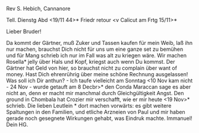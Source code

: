 Rev S. Hebich, Cannanore

 Tell. Dienstg Abd <19/11 44>*
 Friedr retour
 <v Calicut am Frtg 15/11>*

Lieber Bruder!

Da kommt der Gärtner, muß Zuker und Tassen kaufen für mein Weib, laß ihn nur machen, brauchst Dich nicht für uns um eine ganze set zu bemühen und für Mang schrieb ich nur im Fall was alt zu kriegen wäre. Wir machen Rosella* jelly über Hals und Kopf, kriegst auch wenn Du kommst. Der Gärtner hat Geld von hier, so brauchst nicht zu complain über want of money. Hast Dich ehrenrührig über meine schöne Rechnung ausgelassen! Was soll ich Dir anthun? - Ich taufe vielleicht am Sonntag <10 Nov kam nicht - 24 Nov - wurde getauft am 8 Decbr>* den Conda Maraccan sage es aber nicht an, denn er macht mir manchmal durch Gleichgültigkeit Angst. Den ground in Chombala hat Crozier mir verschafft, wie er mir heute <19 Nov>* schrieb. Die lieben Leutlein <Paul Tschandren>* dort machen vorwärts: es gibt weitere Spaltungen in den Familien, und etliche Arzneien von Paul und mir haben gerade noch gesegnete Wirkungen gehabt, was Eindruk machte. Immanuel!  Dein HG.

